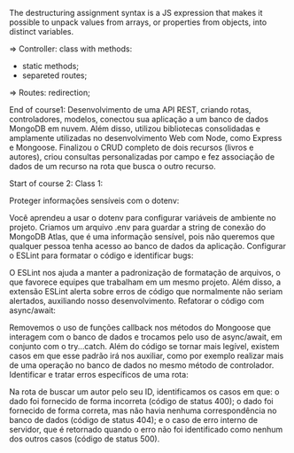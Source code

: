 The destructuring assignment syntax is a JS expression that makes it possible to unpack values from arrays, or properties from objects, into distinct variables.

=> Controller: class with methods:

- static methods;
- separeted routes;

=> Routes: redirection;

End of course1:
Desenvolvimento de uma API REST, criando rotas, controladores, modelos, conectou sua aplicação a um banco de dados MongoDB em nuvem. Além disso, utilizou bibliotecas consolidadas e amplamente utilizadas no desenvolvimento Web com Node, como Express e Mongoose. Finalizou o CRUD completo de dois recursos (livros e autores), criou consultas personalizadas por campo e fez associação de dados de um recurso na rota que busca o outro recurso.

Start of course 2:
Class 1:

Proteger informações sensíveis com o dotenv:

Você aprendeu a usar o dotenv para configurar variáveis de ambiente no projeto. Criamos um arquivo .env para guardar a string de conexão do MongoDB Atlas, que é uma informação sensível, pois não queremos que qualquer pessoa tenha acesso ao banco de dados da aplicação.
Configurar o ESLint para formatar o código e identificar bugs:

O ESLint nos ajuda a manter a padronização de formatação de arquivos, o que favorece equipes que trabalham em um mesmo projeto. Além disso, a extensão ESLint alerta sobre erros de código que normalmente não seriam alertados, auxiliando nosso desenvolvimento.
Refatorar o código com async/await:

Removemos o uso de funções callback nos métodos do Mongoose que interagem com o banco de dados e trocamos pelo uso de async/await, em conjunto com o try...catch. Além do código se tornar mais legível, existem casos em que esse padrão irá nos auxiliar, como por exemplo realizar mais de uma operação no banco de dados no mesmo método de controlador.
Identificar e tratar erros específicos de uma rota:

Na rota de buscar um autor pelo seu ID, identificamos os casos em que: o dado foi fornecido de forma incorreta (código de status 400); o dado foi fornecido de forma correta, mas não havia nenhuma correspondência no banco de dados (código de status 404); e o caso de erro interno de servidor, que é retornado quando o erro não foi identificado como nenhum dos outros casos (código de status 500).
